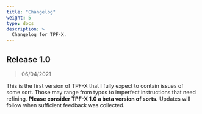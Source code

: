 ```yaml
---
title: "Changelog"
weight: 5
type: docs
description: >
  Changelog for TPF-X.
---
```


## Release 1.0

> 06/04/2021

This is the first version of TPF-X that I fully expect to contain issues of some sort. Those may range from typos to imperfect instructions that need refining. **Please consider TPF-X 1.0 a beta version of sorts.** Updates will follow when sufficient feedback was collected.